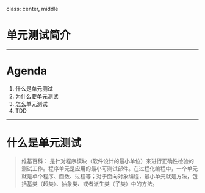 class: center, middle

# 单元测试简介

---

# Agenda

1. 什么是单元测试
2. 为什么要单元测试
3. 怎么单元测试
4. TDD

---

# 什么是单元测试

> 维基百科：
> 是针对程序模块（软件设计的最小单位）来进行正确性检验的测试工作。程序单元是应用的最小可测试部件。在过程化编程中，一个单元就是单个程序、函数、过程等；对于面向对象编程，最小单元就是方法，包括基类（超类）、抽象类、或者派生类（子类）中的方法。